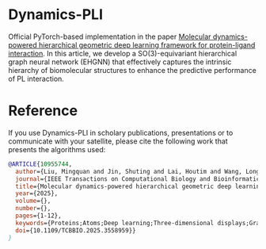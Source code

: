 # Dynamics-PLI

Official PyTorch-based implementation in the paper [Molecular dynamics-powered hierarchical geometric deep learning framework for protein-ligand interaction]([https://doi.org/10.1093/bib/bbad404](https://ieeexplore.ieee.org/document/10955744)). In this article, we develop a SO(3)-equivariant hierarchical graph neural network (EHGNN) that effectively captures the intrinsic hierarchy of biomolecular structures to enhance the predictive performance of PL interaction.


# Reference

If you use Dynamics-PLI in scholary publications, presentations or to communicate with your satellite, please cite the following work that presents the algorithms used:
```bib
@ARTICLE{10955744,
  author={Liu, Mingquan and Jin, Shuting and Lai, Houtim and Wang, Longyue and Wang, Jianmin and Cheng, Zhixiang and Zeng, Xiangxiang},
  journal={IEEE Transactions on Computational Biology and Bioinformatics}, 
  title={Molecular dynamics-powered hierarchical geometric deep learning framework for protein-ligand interaction}, 
  year={2025},
  volume={},
  number={},
  pages={1-12},
  keywords={Proteins;Atoms;Deep learning;Three-dimensional displays;Graph neural networks;Feature extraction;Drugs;Computational modeling;Training;Representation learning;Protein-ligand interactions;Molecular dynamics;Geometric deep learning;Pre-training},
  doi={10.1109/TCBBIO.2025.3558959}}
}
```
